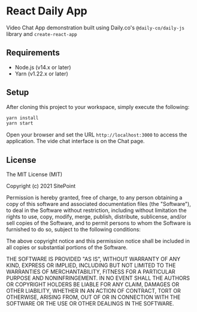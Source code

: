 # React Daily App

Video Chat App demonstration built using Daily.co's `@daily-co/daily-js` library and `create-react-app`

## Requirements

- Node.js (v14.x or later)
- Yarn (v1.22.x or later)

## Setup

After cloning this project to your workspace, simply execute the following:

```bash
yarn install
yarn start
```

Open your browser and set the URL `http://localhost:3000` to access the application. The vide chat interface is on the Chat page.

## License

The MIT License (MIT)

Copyright (c) 2021 SitePoint

Permission is hereby granted, free of charge, to any person obtaining a copy of this software and associated documentation files (the "Software"), to deal in the Software without restriction, including without limitation the rights to use, copy, modify, merge, publish, distribute, sublicense, and/or sell copies of the Software, and to permit persons to whom the Software is furnished to do so, subject to the following conditions:

The above copyright notice and this permission notice shall be included in all copies or substantial portions of the Software.

THE SOFTWARE IS PROVIDED "AS IS", WITHOUT WARRANTY OF ANY KIND, EXPRESS OR IMPLIED, INCLUDING BUT NOT LIMITED TO THE WARRANTIES OF MERCHANTABILITY, FITNESS FOR A PARTICULAR PURPOSE AND NONINFRINGEMENT. IN NO EVENT SHALL THE AUTHORS OR COPYRIGHT HOLDERS BE LIABLE FOR ANY CLAIM, DAMAGES OR OTHER LIABILITY, WHETHER IN AN ACTION OF CONTRACT, TORT OR OTHERWISE, ARISING FROM, OUT OF OR IN CONNECTION WITH THE SOFTWARE OR THE USE OR OTHER DEALINGS IN THE SOFTWARE.
